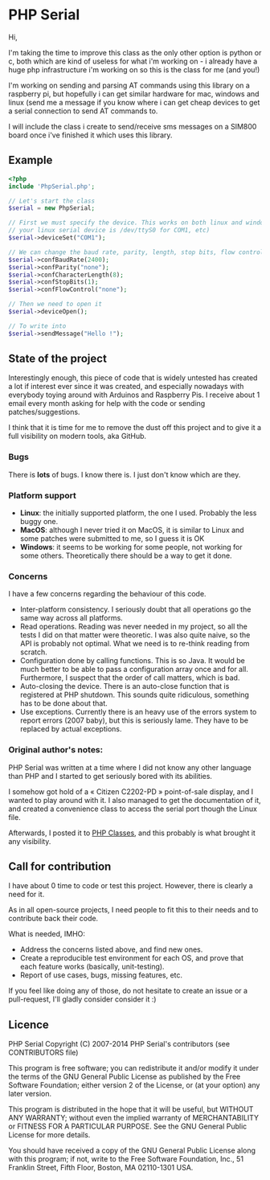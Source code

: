 PHP Serial
==========

Hi,

I'm taking the time to improve this class as the only other option is python or c, both which are kind of useless for what i'm working on - i already have a huge php infrastructure i'm working on so this is the class for me (and you!)

I'm working on sending and parsing AT commands using this library on a raspberry pi, but hopefully i can get similar hardware for mac, windows and linux (send me a message if you know where i can get cheap devices to get a serial connection to send AT commands to.

I will include the class i create to send/receive sms messages on a SIM800 board once i've finished it which uses this library.

Example
-------

```php
<?php
include 'PhpSerial.php';

// Let's start the class
$serial = new PhpSerial;

// First we must specify the device. This works on both linux and windows (if
// your linux serial device is /dev/ttyS0 for COM1, etc)
$serial->deviceSet("COM1");

// We can change the baud rate, parity, length, stop bits, flow control
$serial->confBaudRate(2400);
$serial->confParity("none");
$serial->confCharacterLength(8);
$serial->confStopBits(1);
$serial->confFlowControl("none");

// Then we need to open it
$serial->deviceOpen();

// To write into
$serial->sendMessage("Hello !");
```

State of the project
--------------------

Interestingly enough, this piece of code that is widely untested has created a
lot if interest ever since it was created, and especially nowadays with
everybody toying around with Arduinos and Raspberry Pis. I receive about 1 email
every month asking for help with the code or sending patches/suggestions.

I think that it is time for me to remove the dust off this project and to give
it a full visibility on modern tools, aka GitHub.

### Bugs

There is **lots** of bugs. I know there is. I just don't know which are they.

### Platform support

* **Linux**: the initially supported platform, the one I used. Probably the less
  buggy one.
* **MacOS**: although I never tried it on MacOS, it is similar to Linux and some
  patches were submitted to me, so I guess it is OK
* **Windows**: it seems to be working for some people, not working for some
  others. Theoretically there should be a way to get it done.

### Concerns

I have a few concerns regarding the behaviour of this code.

* Inter-platform consistency. I seriously doubt that all operations go the same
  way across all platforms.
* Read operations. Reading was never needed in my project, so all the tests I
  did on that matter were theoretic. I was also quite naive, so the API is
  probably not optimal. What we need is to re-think reading from scratch.
* Configuration done by calling functions. This is so Java. It would be much
  better to be able to pass a configuration array once and for all. Furthermore,
  I suspect that the order of call matters, which is bad.
* Auto-closing the device. There is an auto-close function that is registered
  at PHP shutdown. This sounds quite ridiculous, something has to be done about
  that.
* Use exceptions. Currently there is an heavy use of the errors system to report
  errors (2007 baby), but this is seriously lame. They have to be replaced by
  actual exceptions.

### Original author's notes:

PHP Serial was written at a time where I did not know any other language than
PHP and I started to get seriously bored with its abilities.

I somehow got hold of a « Citizen C2202-PD » point-of-sale display, and I wanted
to play around with it. I also managed to get the documentation of it, and
created a convenience class to access the serial port though the Linux file.

Afterwards, I posted it to [PHP Classes](http://www.phpclasses.org/package/3679-PHP-Communicate-with-a-serial-port.html),
and this probably is what brought it any visibility.


Call for contribution
---------------------

I have about 0 time to code or test this project. However, there is clearly a
need for it.

As in all open-source projects, I need people to fit this to their needs and to
contribute back their code.

What is needed, IMHO:

* Address the concerns listed above, and find new ones.
* Create a reproducible test environment for each OS, and prove that each
  feature works (basically, unit-testing).
* Report of use cases, bugs, missing features, etc.

If you feel like doing any of those, do not hesitate to create an issue or a
pull-request, I'll gladly consider consider it :)

Licence
-------

PHP Serial
Copyright (C) 2007-2014 PHP Serial's contributors (see CONTRIBUTORS file)

This program is free software; you can redistribute it and/or modify
it under the terms of the GNU General Public License as published by
the Free Software Foundation; either version 2 of the License, or
(at your option) any later version.

This program is distributed in the hope that it will be useful,
but WITHOUT ANY WARRANTY; without even the implied warranty of
MERCHANTABILITY or FITNESS FOR A PARTICULAR PURPOSE.  See the
GNU General Public License for more details.

You should have received a copy of the GNU General Public License along
with this program; if not, write to the Free Software Foundation, Inc.,
51 Franklin Street, Fifth Floor, Boston, MA 02110-1301 USA.
